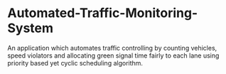 # Automated-Traffic-Monitoring-System
An application which automates traffic controlling by counting vehicles, speed violators and allocating green signal time fairly to each lane using priority based yet cyclic scheduling algorithm.
